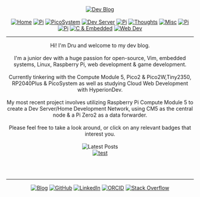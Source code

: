 <!-- Blog v1 -->
<!-- Dru Delarosa -->
<!-- @dntstck -->
<!-- Header -->
<div align="center">    <a href="./"><img alt="Dev Blog" src="https://img.shields.io/badge/-Developer%20Blog-FE7A16?&logo=git&logoColor=white"></a><br><br> 

<div align="center"><a href="./"><img alt="Home" src="https://img.shields.io/badge/-Home-151515?&logo=Arduino&logoColor=C51A4A"></a> <a href="./cm5"><img alt="Pi" src="https://img.shields.io/badge/-CM5-151515?&logo=raspberrypi&logoColor=C51A4A"></a> <a href="./picosystem"><img alt="PicoSystem" src="https://img.shields.io/badge/-PicoSystem-151515?&logo=raspberrypi&logoColor=C51A4A"></a> <a href="./devserver"><img alt="Dev Server" src="https://img.shields.io/badge/-Dev%20Server-151515?&logo=Ubuntu&logoColor=C51A4A"></a> <a href="./osnetworking"><img alt="Pi" src="https://img.shields.io/badge/-OS%20&%20Networking-151515?&logo=freebsd&logoColor=C51A4A"></a> <a href="./thoughts"><img alt="Thoughts" src="https://img.shields.io/badge/-Thoughts-151515?&logo=linux&logoColor=C51A4A"></a> <a href="./misc"><img alt="Misc" src="https://img.shields.io/badge/-Misc-151515?&logo=Ubuntu&logoColor=C51A4A"></a> <a href="./raspberrypi"><img alt="Pi" src="https://img.shields.io/badge/-Raspberry%20Pi-151515?&logo=Raspberry-Pi&logoColor=C51A4A"></a>
<a href="./microcontrollers"><img alt="Pi" src="https://img.shields.io/badge/-Microcontrollers-151515?&logo=Arduino&logoColor=FE7A16"></a>
<a href="./embeddedc"><img alt="C & Embedded" src="https://img.shields.io/badge/-C%20&%20Embedded-151515?&logo=C&logoColor=8a3f8f"></a>
<a href="./webdev"><img alt="Web Dev" src="https://img.shields.io/badge/-Web%20Development-151515?&logo=html5&logoColor=DD4814"></a></div>
<hr>
<!-- Main --> 
<div id="content" align="center">Hi! I'm Dru and welcome to my dev blog.<br><br> I'm a junior dev with a huge passion for open-source, Vim, embedded systems, Linux, Raspberry Pi, web development & game development.<br>
<br>
Currently tinkering with the Compute Module 5, Pico2 & Pico2W,Tiny2350, RP2040Plus & PicoSystem as well as studying Cloud Web Development with HyperionDev.<br><br>
My most recent project involves utilizing Raspberry Pi Compute Module 5 to create a Dev Server/Home Development Network, using CM5 as the central node & a Pi Zero2 as a data forwarder.<br><br>
Please feel free to take a look around, or click on any relevant badges that interest you.<br>
</div><br>
<div id="latestposts">
<img alt="Latest Posts" src="https://img.shields.io/badge/-Latest%20Posts-FFD1DC?&logo=github&logoColor=black"><br>
<!-- latest-posts-start -->
<a href="/blog/misc/test"><img src="https://img.shields.io/badge/test-151515?style=flat-square&logo=GitHub&logoColor=white" alt="test"></a><br>
<!-- latest-posts-end -->
</div>
<br>

<!-- Footer -->
<br><hr>
<div align="center">
<a href="./"><img alt="Blog" src="https://img.shields.io/badge/-Developer%20Blog-DD4814?style=flat-square&logo=github&logoColor=black"></a> <a href="https://github.com/dntstck"><img alt="GitHub" src="https://img.shields.io/badge/-@dntstck-181717?style=flat-square&logo=GitHub&logoColor=white"></a> <a href="https://www.linkedin.com/in/drudelarosa" target="_blank"><img alt="LinkedIn" src="https://img.shields.io/badge/-LinkedIn-0077B5?style=flat-square&logo=Linkedin&logoColor=white"></a> <a href="https://orcid.org/0009-0003-6755-7655" target="_blank"><img alt="ORCID" src="https://img.shields.io/badge/-ORCID-A6CE39?style=flat-square&logo=ORCID&logoColor=white"></a> <a href="https://stackoverflow.com/users/28874348/dru-delarosa" target="_blank"><img alt="Stack Overflow" src="https://img.shields.io/badge/-Stack%20Overflow-FE7A16?style=flat-square&logo=Stack-Overflow&logoColor=white"></a></div>
  

